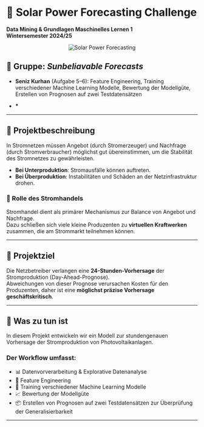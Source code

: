 # 🔆 Solar Power Forecasting Challenge  
**Data Mining & Grundlagen Maschinelles Lernen 1**  
**Wintersemester 2024/25**

<p align="center">
  <img src="https://cdn.pixabay.com/photo/2017/09/12/13/22/photovoltaic-system-2742304_1280.jpg" alt="Solar Power Forecasting"/>
</p>

## 👥 Gruppe: *Sunbeliavable Forecasts*

- **Seniz Kurhan** (Aufgabe 5–6): Feature Engineering, Training verschiedener Machine Learning Modelle, Bewertung der Modellgüte, Erstellen von Prognosen auf zwei Testdatensätzen
  
- **\***  
---

## 📘 Projektbeschreibung

In Stromnetzen müssen Angebot (durch Stromerzeuger) und Nachfrage (durch Stromverbraucher) möglichst gut übereinstimmen, um die Stabilität des Stromnetzes zu gewährleisten.

- **Bei Unterproduktion**: Stromausfälle können auftreten.  
- **Bei Überproduktion**: Instabilitäten und Schäden an der Netzinfrastruktur drohen.

### 🔄 Rolle des Stromhandels

Stromhandel dient als primärer Mechanismus zur Balance von Angebot und Nachfrage.  
Dazu schließen sich viele kleine Produzenten zu **virtuellen Kraftwerken** zusammen, die am Strommarkt teilnehmen können.

---

## 🎯 Projektziel

Die Netzbetreiber verlangen eine **24-Stunden-Vorhersage** der Stromproduktion (Day-Ahead-Prognose).  
Abweichungen von dieser Prognose verursachen Kosten für den Produzenten, daher ist eine **möglichst präzise Vorhersage geschäftskritisch**.

---

## 🧠 Was zu tun ist

In diesem Projekt entwickeln wir ein Modell zur stundengenauen Vorhersage der Stromproduktion von Photovoltaikanlagen.

### Der Workflow umfasst:
- 📊 Datenvorverarbeitung & Explorative Datenanalyse  
- 🔧 Feature Engineering  
- 🤖 Training verschiedener Machine Learning Modelle  
- 📈 Bewertung der Modellgüte  
- 📦 Erstellen von Prognosen auf zwei Testdatensätzen zur Überprüfung der Generalisierbarkeit

---
